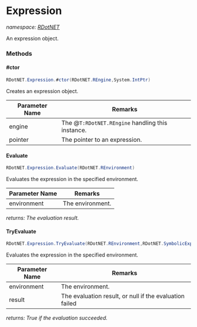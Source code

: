 ﻿# Expression
_namespace: [RDotNET](./index.md)_

An expression object.



### Methods

#### #ctor
```csharp
RDotNET.Expression.#ctor(RDotNET.REngine,System.IntPtr)
```
Creates an expression object.

|Parameter Name|Remarks|
|--------------|-------|
|engine|The @``T:RDotNET.REngine`` handling this instance.|
|pointer|The pointer to an expression.|


#### Evaluate
```csharp
RDotNET.Expression.Evaluate(RDotNET.REnvironment)
```
Evaluates the expression in the specified environment.

|Parameter Name|Remarks|
|--------------|-------|
|environment|The environment.|


_returns: The evaluation result._

#### TryEvaluate
```csharp
RDotNET.Expression.TryEvaluate(RDotNET.REnvironment,RDotNET.SymbolicExpression@)
```
Evaluates the expression in the specified environment.

|Parameter Name|Remarks|
|--------------|-------|
|environment|The environment.|
|result|The evaluation result, or null if the evaluation failed|


_returns: True if the evaluation succeeded._


